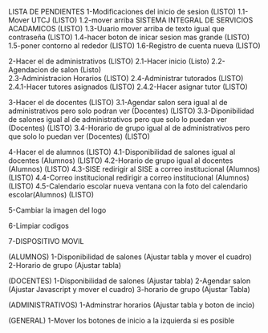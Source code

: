 LISTA DE PENDIENTES
1-Modificaciones del inicio de sesion (LISTO)
    1.1-Mover UTCJ (LISTO)
    1.2-mover arriba SISTEMA INTEGRAL DE SERVICIOS ACADAMICOS (LISTO) 
    1.3-Uuario mover arriba de texto igual que contraseña (LISTO)
    1.4-hacer boton de inicar sesion mas grande (LISTO)
    1.5-poner contorno al rededor (LISTO)
    1.6-Registro de cuenta nueva (LISTO)

2-Hacer el de administrativos (LISTO)
    2.1-Hacer inicio (Listo)
    2.2-Agendacion de salon (Listo)  
    2.3-Administracion Horarios (LISTO)
    2.4-Administrar tutorados (LISTO)
        2.4.1-Hacer tutores asignados (LISTO)
        2.4.2-Hacer asignar tutor (LISTO)

3-Hacer el de docentes (LISTO)
    3.1-Agendar salon sera igual al de administrativos pero solo podran ver (Docentes) (LISTO)
    3.3-Diponibilidad de salones igual al de administrativos pero que solo lo puedan ver (Docentes) (LISTO)
    3.4-Horario de grupo igual al de administrativos pero que solo lo puedan ver (Docentes) (LISTO)

4-Hacer el de alumnos (LISTO)
    4.1-Disponibilidad de salones igual al docentes (Alumnos) (LISTO)
    4.2-Horario de grupo igual al docentes (Alumnos) (LISTO)
    4.3-SISE redirigir al SISE a correo institucional (Alumnos) (LISTO)
    4.4-Correo institucional redirigir a correo institucional (Alumnos) (LISTO)
    4.5-Calendario escolar nueva ventana con la foto del calendario escolar(Alumnos) (LISTO)

5-Cambiar la imagen del logo

6-Limpiar codigos

7-DISPOSITIVO MOVIL

(ALUMNOS)
    1-Disponibilidad de salones (Ajustar tabla y mover el cuadro)
    2-Horario de grupo (Ajustar tabla)

(DOCENTES)
    1-Disponibilidad de salones (Ajustar tabla)
    2-Agendar salon (Ajustar Javascript y mover el cuadro)
    3-horario de grupo (Ajustar Tabla)

(ADMINISTRATIVOS)
    1-Adminstrar horarios (Ajustar tabla y boton de incio)

(GENERAL)
    1-Mover los botones de inicio a la izquierda si es posible

